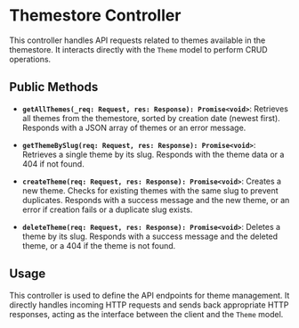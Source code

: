 # Themestore Controller

This controller handles API requests related to themes available in the themestore. It interacts directly with the `Theme` model to perform CRUD operations.

## Public Methods

*   **`getAllThemes(_req: Request, res: Response): Promise<void>`**:
    Retrieves all themes from the themestore, sorted by creation date (newest first). Responds with a JSON array of themes or an error message.

*   **`getThemeBySlug(req: Request, res: Response): Promise<void>`**:
    Retrieves a single theme by its slug. Responds with the theme data or a 404 if not found.

*   **`createTheme(req: Request, res: Response): Promise<void>`**:
    Creates a new theme. Checks for existing themes with the same slug to prevent duplicates. Responds with a success message and the new theme, or an error if creation fails or a duplicate slug exists.

*   **`deleteTheme(req: Request, res: Response): Promise<void>`**:
    Deletes a theme by its slug. Responds with a success message and the deleted theme, or a 404 if the theme is not found.

## Usage

This controller is used to define the API endpoints for theme management. It directly handles incoming HTTP requests and sends back appropriate HTTP responses, acting as the interface between the client and the `Theme` model.
